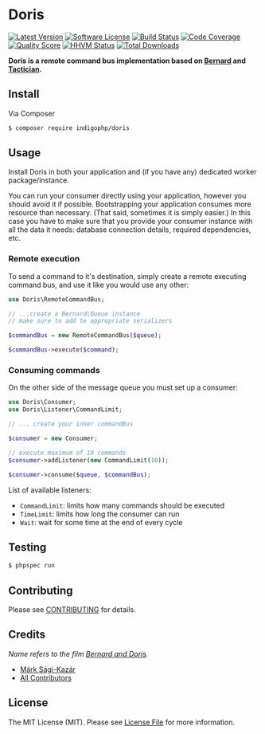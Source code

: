 # Doris

[![Latest Version](https://img.shields.io/github/release/indigophp/doris.svg?style=flat-square)](https://github.com/indigophp/doris/releases)
[![Software License](https://img.shields.io/badge/license-MIT-brightgreen.svg?style=flat-square)](LICENSE)
[![Build Status](https://img.shields.io/travis/indigophp/doris/develop.svg?style=flat-square)](https://travis-ci.org/indigophp/doris)
[![Code Coverage](https://img.shields.io/scrutinizer/coverage/g/indigophp/doris.svg?style=flat-square)](https://scrutinizer-ci.com/g/indigophp/doris)
[![Quality Score](https://img.shields.io/scrutinizer/g/indigophp/doris.svg?style=flat-square)](https://scrutinizer-ci.com/g/indigophp/doris)
[![HHVM Status](https://img.shields.io/hhvm/indigophp/doris.svg?style=flat-square)](http://hhvm.h4cc.de/package/indigophp/doris)
[![Total Downloads](https://img.shields.io/packagist/dt/indigophp/doris.svg?style=flat-square)](https://packagist.org/packages/indigophp/doris)

**Doris is a remote command bus implementation based on [Bernard](http://bernardphp.com) and [Tactician](https://github.com/thephpleague/tactician).**


## Install

Via Composer

``` bash
$ composer require indigophp/doris
```


## Usage

Install Doris in both your application and (if you have any) dedicated worker package/instance.

You can run your consumer directly using your application, however you should avoid it if possible. Bootstrapping your application consumes more resource than necessary. (That said, sometimes it is simply easier.) In this case you have to make sure that you provide your consumer instance with all the data it needs: database connection details, required dependencies, etc.


### Remote execution

To send a command to it's destination, simply create a remote executing command bus, and use it like you would use any other:

``` php
use Doris\RemoteCommandBus;

// ...create a Bernard\Queue instance
// make sure to add te appropriate serializers

$commandBus = new RemoteCommandBus($queue);

$commandBus->execute($command);
```


### Consuming commands

On the other side of the message queue you must set up a consumer:

``` php
use Doris\Consumer;
use Doris\Listener\CommandLimit;

// ... create your inner commandBus

$consumer = new Consumer;

// execute maximum of 10 commands
$consumer->addListener(new CommandLimit(10));

$consumer->consume($queue, $commandBus);
```

List of available listeners:

- `CommandLimit`: limits how many commands should be executed
- `TimeLimit`: limits how long the consumer can run
- `Wait`: wait for some time at the end of every cycle


## Testing

``` bash
$ phpspec run
```


## Contributing

Please see [CONTRIBUTING](CONTRIBUTING.md) for details.


## Credits

*Name refers to the film [Bernard and Doris](http://www.imdb.com/title/tt0470732/).*

- [Márk Sági-Kazár](https://github.com/sagikazarmark)
- [All Contributors](https://github.com/indigophp/doris/contributors)


## License

The MIT License (MIT). Please see [License File](LICENSE) for more information.
